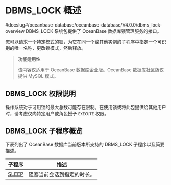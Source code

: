 DBMS_LOCK 概述 
=================================
#docslug#/oceanbase-database/oceanbase-database/V4.0.0/dbms_lock-overview
DBMS_LOCK 系统包提供了 OceanBase 数据库锁管理服务的接口。

您可以请求一个特定模式的锁，为它在同一个或其他实例的子程序中指定一个可识别的唯一名称，更改锁模式，然后释放。

>**功能适用性**
>
>该内容仅适用于 OceanBase 数据库企业版。OceanBase 数据库社区版仅提供 MySQL 模式。

DBMS_LOCK 权限说明 
-----------------------

操作系统对于可用锁的最大总数可能存在限制。在使用锁或将此包提供给其他用户时，请考虑仅向特定用户或角色授予 `EXECUTE` 权限。

DBMS_LOCK 子程序概览 
------------------------

下表列出了 OceanBase 数据库当前版本所支持的 DBMS_LOCK 子程序以及简要描述。


|                       **子程序**                        |    **描述**     |
|------------------------------------------------------|---------------|
| [SLEEP](../9.DBMS_LOCK/2.SLEEP.md) | 阻塞当前会话到指定的时长。 |



